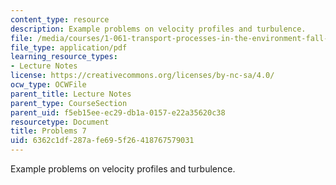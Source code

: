 ```yaml
---
content_type: resource
description: Example problems on velocity profiles and turbulence.
file: /media/courses/1-061-transport-processes-in-the-environment-fall-2008/6362c1df287afe695f26418767579031_problems7.pdf
file_type: application/pdf
learning_resource_types:
- Lecture Notes
license: https://creativecommons.org/licenses/by-nc-sa/4.0/
ocw_type: OCWFile
parent_title: Lecture Notes
parent_type: CourseSection
parent_uid: f5eb15ee-ec29-db1a-0157-e22a35620c38
resourcetype: Document
title: Problems 7
uid: 6362c1df-287a-fe69-5f26-418767579031
---
```

Example problems on velocity profiles and turbulence.